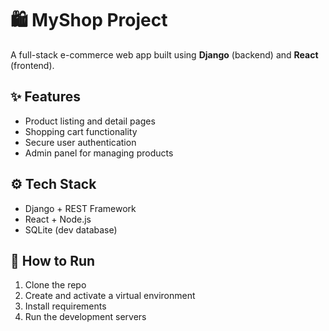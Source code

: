 # 🛍️ MyShop Project

A full-stack e-commerce web app built using **Django** (backend) and **React** (frontend).

## ✨ Features
- Product listing and detail pages  
- Shopping cart functionality  
- Secure user authentication  
- Admin panel for managing products  

## ⚙️ Tech Stack
- Django + REST Framework  
- React + Node.js  
- SQLite (dev database)

## 🚀 How to Run
1. Clone the repo  
2. Create and activate a virtual environment  
3. Install requirements  
4. Run the development servers  
